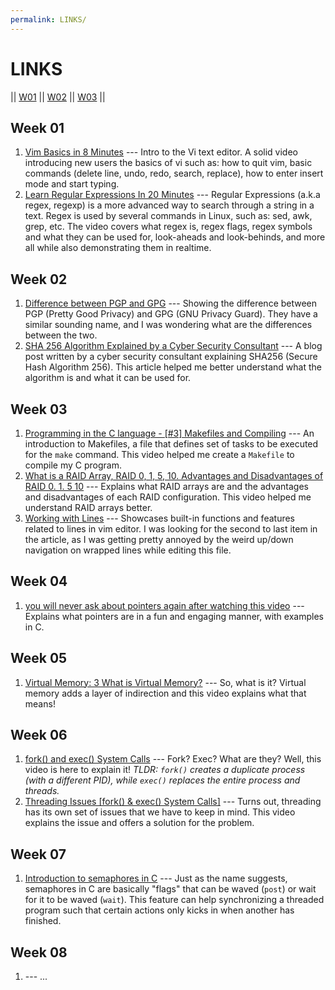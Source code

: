 ```yaml
---
permalink: LINKS/
---
```


# LINKS

|| [W01](#week-01) || [W02](#week-02) || [W03](#week-03) ||

## Week 01

1. [Vim Basics in 8 Minutes](https://www.youtube.com/watch?v=ggSyF1SVFr4) --- Intro to the Vi text editor. A solid video introducing new users the basics of vi such as: how to quit vim, basic commands (delete line, undo, redo, search, replace), how to enter insert mode and start typing.
1. [Learn Regular Expressions In 20 Minutes](https://www.youtube.com/watch?v=rhzKDrUiJVk) --- Regular Expressions (a.k.a regex, regexp) is a more advanced way to search through a string in a text. Regex is used by several commands in Linux, such as: sed, awk, grep, etc. The video covers what regex is, regex flags, regex symbols and what they can be used for, look-aheads and look-behinds, and more all while also demonstrating them in realtime.

## Week 02

1. [Difference between PGP and GPG](https://www.tutorialspoint.com/difference-between-pgp-and-gpg) --- Showing the difference between PGP (Pretty Good Privacy) and GPG (GNU Privacy Guard). They have a similar sounding name, and I was wondering what are the differences between the two.
1. [SHA 256 Algorithm Explained by a Cyber Security Consultant](https://sectigostore.com/blog/sha-256-algorithm-explained-by-a-cyber-security-consultant/) --- A blog post written by a cyber security consultant explaining SHA256 (Secure Hash Algorithm 256). This article helped me better understand what the algorithm is and what it can be used for.

## Week 03

1. [Programming in the C language - [#3] Makefiles and Compiling](https://www.youtube.com/watch?v=zfuOcvYrhOs) --- An introduction to Makefiles, a file that defines set of tasks to be executed for the `make` command. This video helped me create a `Makefile` to compile my C program.
1. [What is a RAID Array, RAID 0, 1, 5, 10. Advantages and Disadvantages of RAID 0. 1. 5 10](https://www.youtube.com/watch?v=MZfRxjEGRj4) --- Explains what RAID arrays are and the advantages and disadvantages of each RAID configuration. This video helped me understand RAID arrays better.
1. [Working with Lines](https://mkaz.blog/working-with-vim/lines) --- Showcases built-in functions and features related to lines in vim editor. I was looking for the second to last item in the article, as I was getting pretty annoyed by the weird up/down navigation on wrapped lines while editing this file.

## Week 04

1. [you will never ask about pointers again after watching this video](https://www.youtube.com/watch?v=2ybLD6_2gKM) --- Explains what pointers are in a fun and engaging manner, with examples in C.

## Week 05
1. [Virtual Memory: 3 What is Virtual Memory?](https://www.youtube.com/watch?v=5lFnKYCZT5o) --- So, what is it? Virtual memory adds a layer of indirection and this video explains what that means!

## Week 06
1. [fork() and exec() System Calls](https://www.youtube.com/watch?v=IFEFVXvjiHY) --- Fork? Exec? What are they? Well, this video is here to explain it! *TLDR: `fork()` creates a duplicate process (with a different PID), while `exec()` replaces the entire process and threads.*
2. [Threading Issues [fork() & exec() System Calls]](https://www.youtube.com/watch?v=o2Sf0GHWpmk) --- Turns out, threading has its own set of issues that we have to keep in mind. This video explains the issue and offers a solution for the problem.

## Week 07
1. [Introduction to semaphores in C](https://www.youtube.com/watch?v=YSn8_XdGH7c) --- Just as the name suggests, semaphores in C are basically "flags" that can be waved (`post`) or wait for it to be waved (`wait`). This feature can help synchronizing a threaded program such that certain actions only kicks in when another has finished.

## Week 08
1. []() --- ...

